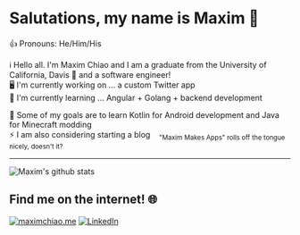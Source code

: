 # Salutations, my name is Maxim 👋

👍 Pronouns: He/Him/His

ℹ️ Hello all. I'm Maxim Chiao and I am a graduate from the University of California, Davis 🐴 and a software engineer!  
🖥 I'm currently working on ... a custom Twitter app  
📕 I'm currently learning ... Angular + Golang + backend development
  
💫 Some of my goals are to learn Kotlin for Android development and Java for Minecraft modding  
⚡️ I am also considering starting a blog    <sub>"Maxim Makes Apps" rolls off the tongue nicely, doesn't it?</sub>

---

![Maxim's github stats](https://github-readme-stats.vercel.app/api?username=mwchiao&theme=graywhite&show_icons=true)

## Find me on the internet! 🌐
[![maximchiao.me][website-shield]][website-url] [![LinkedIn][linkedin-shield]][linkedin-url]


[website-shield]: https://img.shields.io/badge/%F0%9F%8C%B1-maximchiao.me-272727?style=for-the-badge&labelColor=272727
[website-url]: https://maximchiao.me/

[linkedin-shield]: https://img.shields.io/badge/-LinkedIn-2867b2?style=for-the-badge&logo=linkedin&colorB=2867b2
[linkedin-url]: https://www.linkedin.com/in/mwchiao/
